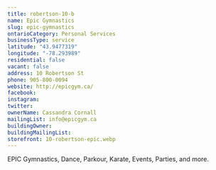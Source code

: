 ```yaml
---
title: robertson-10-b
name: Epic Gymnastics
slug: epic-gymnastics
ontarioCategory: Personal Services
businessType: service
latitude: "43.9477319"
longitude: "-78.293989"
residential: false
vacant: false
address: 10 Robertson St
phone: 905-800-0094
website: http://epicgym.ca/
facebook:
instagram:
twitter:
ownerName: Cassandra Cornall
mailingList: info@epicgym.ca
buildingOwner:
buildingMailingList:
storefront: 10-robertson-epic.webp
---
```


EPIC Gymnastics, Dance, Parkour, Karate, Events, Parties, and more.
